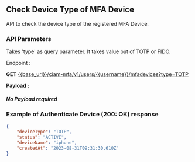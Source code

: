 ## Check Device Type of MFA Device

API to check the device type of the registered MFA Device.

### API Parameters

Takes 'type' as query parameter. It takes value out of TOTP or FIDO.

<!--
type: tab
titles: Request, Response
-->

Endpoint **:**

**GET** [{{base_url}}/ciam-mfa/v1/users/{{username}}/mfadevices?type=TOTP](../api/?type=get&path=/users/{username}/mfadevices&branch=main&version=2.0.0)

**Payload** **:**

##### No Payload required

<!--
type: tab
-->

### Example of Authenticate Device (200: OK) response

```json
{
    "deviceType": "TOTP",
    "status": "ACTIVE",
    "deviceName": "iphone",
    "createdAt": "2023-08-31T09:31:30.610Z"
}
```
<!-- type: tab-end -->